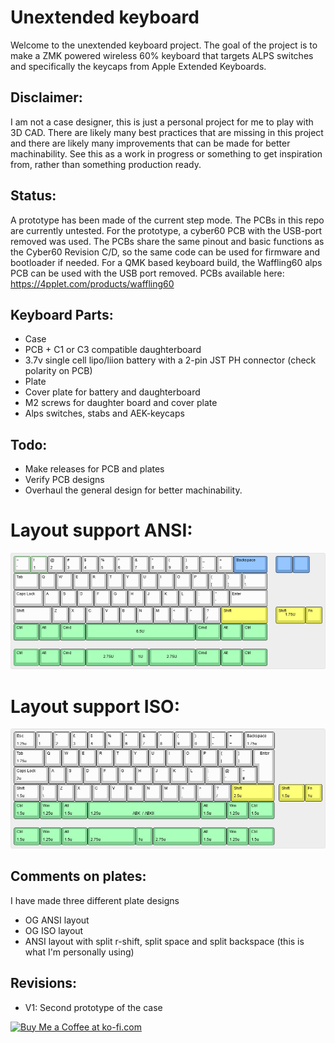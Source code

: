 
# Unextended keyboard

Welcome to the unextended keyboard project. The goal of the project is to make a ZMK powered wireless 60% keyboard that targets ALPS switches and specifically the keycaps from Apple Extended Keyboards.

## Disclaimer:
I am not a case designer, this is just a personal project for me to play with 3D CAD. There are likely many best practices that are missing in this project and there are likely many improvements that can be made for better machinability. See this as a work in progress or something to get inspiration from, rather than something production ready.

## Status:
A prototype has been made of the current step mode. The PCBs in this repo are currently untested. For the prototype, a cyber60 PCB with the USB-port removed was used. The PCBs share the same pinout and basic functions as the Cyber60 Revision C/D, so the same code can be used for firmware and bootloader if needed. For a QMK based keyboard build, the Waffling60 alps PCB can be used with the USB port removed. PCBs available here: https://4pplet.com/products/waffling60

## Keyboard Parts:
- Case
- PCB + C1 or C3 compatible daughterboard
- 3.7v single cell lipo/liion battery with a 2-pin JST PH connector (check polarity on PCB)
- Plate
- Cover plate for battery and daughterboard
- M2 screws for daughter board and cover plate
- Alps switches, stabs and AEK-keycaps

## Todo:
- Make releases for PCB and plates
- Verify PCB designs
- Overhaul the general design for better machinability.

# Layout support ANSI:
![alt text](./readme-images/layout_support_ANSI.jpg "Layout support ANSI")
# Layout support ISO:
![alt text](./readme-images/layout_support_ISO.jpg "Layout support ISO")

## Comments on plates:
I have made three different plate designs
- OG ANSI layout
- OG ISO layout
- ANSI layout with split r-shift, split space and split backspace (this is what I'm personally using)

## Revisions:
- V1: Second prototype of the case

<a href='https://ko-fi.com/4pplet' target='_blank'><img height='35' style='border:0px;height:46px;' src='https://az743702.vo.msecnd.net/cdn/kofi3.png?v=0' border='0' alt='Buy Me a Coffee at ko-fi.com' />